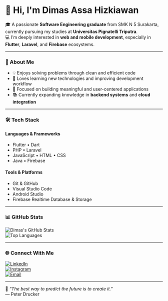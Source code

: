 # 👋 Hi, I'm Dimas Assa Hizkiawan

🎓 A passionate **Software Engineering graduate** from SMK N 5 Surakarta, currently pursuing my studies at **Universitas Pignatelli Triputra**.  
💻 I’m deeply interested in **web and mobile development**, especially in **Flutter**, **Laravel**, and **Firebase** ecosystems.

---

### 🧠 About Me
- 💡 Enjoys solving problems through clean and efficient code  
- 🚀 Loves learning new technologies and improving development workflow  
- 🧩 Focused on building meaningful and user-centered applications  
- 📚 Currently expanding knowledge in **backend systems** and **cloud integration**

---

### 🛠️ Tech Stack
#### Languages & Frameworks
- Flutter • Dart  
- PHP • Laravel  
- JavaScript • HTML • CSS  
- Java • Firebase

#### Tools & Platforms
- Git & GitHub  
- Visual Studio Code  
- Android Studio  
- Firebase Realtime Database & Storage

---

### 📊 GitHub Stats
<div align="left">

![Dimas's GitHub Stats](https://github-readme-stats.vercel.app/api?username=DimasHizkiawan&show_icons=true&theme=default&hide_border=true)
<br>
![Top Languages](https://github-readme-stats.vercel.app/api/top-langs/?username=DimasHizkiawan&layout=compact&theme=default&hide_border=true)

</div>

---

### 🌐 Connect With Me
[![LinkedIn](https://img.shields.io/badge/LinkedIn-0077B5?style=flat&logo=linkedin&logoColor=white)](https://linkedin/in/dimas-assa-94ba68383.com)  
[![Instagram](https://img.shields.io/badge/Instagram-E4405F?style=flat&logo=instagram&logoColor=white)](https://instagram/neverzkingz.com)  
[![Email](https://img.shields.io/badge/Email-Contact-blue?style=flat&logo=gmail&logoColor=white)](mailto:dimashizkiawan@gmail.com)

---

💬 _“The best way to predict the future is to create it.”_  
— Peter Drucker
